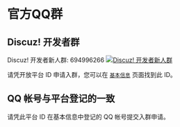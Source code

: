 # 官方QQ群
## Discuz! 开发者群
Discuz! 开发者新人群: 694996266 [![Discuz! 开发者新人群](https://pub.idqqimg.com/wpa/images/group.png "Discuz! 开发者新人群")](https://qm.qq.com/cgi-bin/qm/qr?k=cCtATS4nCyJThgIYst_ha1eRipiIBHJ7&jump_from=webapi)

请凭开放平台 ID 申请入群，您可以在 [`基本信息`](https://open.dismall.com/?ac=edit&anchor=basesetting) 页面找到此 ID。

## QQ 帐号与平台登记的一致
请凭此平台 ID 在基本信息中登记的 QQ 帐号提交入群申请。


